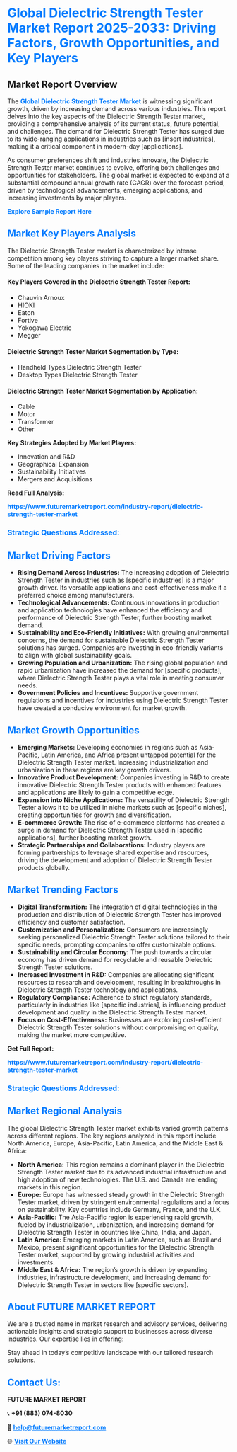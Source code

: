 <h1 style="color: #007BFF;">Global Dielectric Strength Tester Market Report 2025-2033: Driving Factors, Growth Opportunities, and Key Players</h1>

<section id="overview">
<h2>Market Report Overview</h2>
<p>The <a href="https://www.futuremarketreport.com/industry-report/dielectric-strength-tester-market" style="color: #007BFF; text-decoration: none;"><strong>Global Dielectric Strength Tester Market</strong></a> is witnessing significant growth, driven by increasing demand across various industries. This report delves into the key aspects of the Dielectric Strength Tester market, providing a comprehensive analysis of its current status, future potential, and challenges. The demand for Dielectric Strength Tester has surged due to its wide-ranging applications in industries such as [insert industries], making it a critical component in modern-day [applications].</p>
<p>As consumer preferences shift and industries innovate, the Dielectric Strength Tester market continues to evolve, offering both challenges and opportunities for stakeholders. The global market is expected to expand at a substantial compound annual growth rate (CAGR) over the forecast period, driven by technological advancements, emerging applications, and increasing investments by major players.</p>
</section>

<section id="overview">
<p><a href="https://www.futuremarketreport.com/request-sample/reportId=75439" style="color: #007BFF; text-decoration: none;"><strong>Explore Sample Report Here</strong></a></p>
</section>

<section id="key-players">
<h2 style="color: #007BFF;">Market Key Players Analysis</h2>
<p>The Dielectric Strength Tester market is characterized by intense competition among key players striving to capture a larger market share. Some of the leading companies in the market include:</p>
<h4>Key Players Covered in the Dielectric Strength Tester Report:</h4>
<ul><li>Chauvin Arnoux</li><li>HIOKI</li><li>Eaton</li><li>Fortive</li><li>Yokogawa Electric</li><li>Megger</li></ul>
<h4>Dielectric Strength Tester Market Segmentation by Type:</h4>
<ul><li>Handheld Types Dielectric Strength Tester</li><li>Desktop Types Dielectric Strength Tester</li></ul>

<h4>Dielectric Strength Tester Market Segmentation by Application:</h4>
<ul><li>Cable</li><li>Motor</li><li>Transformer</li><li>Other</li></ul>
<p><strong>Key Strategies Adopted by Market Players:</strong></p>
<ul>
<li>Innovation and R&D</li>
<li>Geographical Expansion</li>
<li>Sustainability Initiatives</li>
<li>Mergers and Acquisitions</li>
</ul>
</section>

<section>
<p><strong>Read Full Analysis: </strong></p><a href="https://www.futuremarketreport.com/industry-report/dielectric-strength-tester-market" style="color: #007BFF; text-decoration: none;"><strong>https://www.futuremarketreport.com/industry-report/dielectric-strength-tester-market</strong></a>
<h3 style="color: #007BFF;">Strategic Questions Addressed:</h3>
</section>

<section id="driving-factors">
<h2 style="color: #007BFF;">Market Driving Factors</h2>
<ul>
<li><strong>Rising Demand Across Industries:</strong> The increasing adoption of Dielectric Strength Tester in industries such as [specific industries] is a major growth driver. Its versatile applications and cost-effectiveness make it a preferred choice among manufacturers.</li>
<li><strong>Technological Advancements:</strong> Continuous innovations in production and application technologies have enhanced the efficiency and performance of Dielectric Strength Tester, further boosting market demand.</li>
<li><strong>Sustainability and Eco-Friendly Initiatives:</strong> With growing environmental concerns, the demand for sustainable Dielectric Strength Tester solutions has surged. Companies are investing in eco-friendly variants to align with global sustainability goals.</li>
<li><strong>Growing Population and Urbanization:</strong> The rising global population and rapid urbanization have increased the demand for [specific products], where Dielectric Strength Tester plays a vital role in meeting consumer needs.</li>
<li><strong>Government Policies and Incentives:</strong> Supportive government regulations and incentives for industries using Dielectric Strength Tester have created a conducive environment for market growth.</li>
</ul>
</section>

<section id="growth-opportunities">
<h2 style="color: #007BFF;">Market Growth Opportunities</h2>
<ul>
<li><strong>Emerging Markets:</strong> Developing economies in regions such as Asia-Pacific, Latin America, and Africa present untapped potential for the Dielectric Strength Tester market. Increasing industrialization and urbanization in these regions are key growth drivers.</li>
<li><strong>Innovative Product Development:</strong> Companies investing in R&D to create innovative Dielectric Strength Tester products with enhanced features and applications are likely to gain a competitive edge.</li>
<li><strong>Expansion into Niche Applications:</strong> The versatility of Dielectric Strength Tester allows it to be utilized in niche markets such as [specific niches], creating opportunities for growth and diversification.</li>
<li><strong>E-commerce Growth:</strong> The rise of e-commerce platforms has created a surge in demand for Dielectric Strength Tester used in [specific applications], further boosting market growth.</li>
<li><strong>Strategic Partnerships and Collaborations:</strong> Industry players are forming partnerships to leverage shared expertise and resources, driving the development and adoption of Dielectric Strength Tester products globally.</li>
</ul>
</section>

<section id="trending-factors">
<h2 style="color: #007BFF;">Market Trending Factors</h2>
<ul>
<li><strong>Digital Transformation:</strong> The integration of digital technologies in the production and distribution of Dielectric Strength Tester has improved efficiency and customer satisfaction.</li>
<li><strong>Customization and Personalization:</strong> Consumers are increasingly seeking personalized Dielectric Strength Tester solutions tailored to their specific needs, prompting companies to offer customizable options.</li>
<li><strong>Sustainability and Circular Economy:</strong> The push towards a circular economy has driven demand for recyclable and reusable Dielectric Strength Tester solutions.</li>
<li><strong>Increased Investment in R&D:</strong> Companies are allocating significant resources to research and development, resulting in breakthroughs in Dielectric Strength Tester technology and applications.</li>
<li><strong>Regulatory Compliance:</strong> Adherence to strict regulatory standards, particularly in industries like [specific industries], is influencing product development and quality in the Dielectric Strength Tester market.</li>
<li><strong>Focus on Cost-Effectiveness:</strong> Businesses are exploring cost-efficient Dielectric Strength Tester solutions without compromising on quality, making the market more competitive.</li>
</ul>
</section>

<section>
<p><strong>Get Full Report: </strong></p><a href="https://www.futuremarketreport.com/industry-report/dielectric-strength-tester-market" style="color: #007BFF; text-decoration: none;"><strong>https://www.futuremarketreport.com/industry-report/dielectric-strength-tester-market</strong></a>
<h3 style="color: #007BFF;">Strategic Questions Addressed:</h3>
</section>


<section id="regional-analysis">
<h2 style="color: #007BFF;">Market Regional Analysis</h2>
<p>The global Dielectric Strength Tester market exhibits varied growth patterns across different regions. The key regions analyzed in this report include North America, Europe, Asia-Pacific, Latin America, and the Middle East & Africa:</p>
<ul>
<li><strong>North America:</strong> This region remains a dominant player in the Dielectric Strength Tester market due to its advanced industrial infrastructure and high adoption of new technologies. The U.S. and Canada are leading markets in this region.</li>
<li><strong>Europe:</strong> Europe has witnessed steady growth in the Dielectric Strength Tester market, driven by stringent environmental regulations and a focus on sustainability. Key countries include Germany, France, and the U.K.</li>
<li><strong>Asia-Pacific:</strong> The Asia-Pacific region is experiencing rapid growth, fueled by industrialization, urbanization, and increasing demand for Dielectric Strength Tester in countries like China, India, and Japan.</li>
<li><strong>Latin America:</strong> Emerging markets in Latin America, such as Brazil and Mexico, present significant opportunities for the Dielectric Strength Tester market, supported by growing industrial activities and investments.</li>
<li><strong>Middle East & Africa:</strong> The region’s growth is driven by expanding industries, infrastructure development, and increasing demand for Dielectric Strength Tester in sectors like [specific sectors].</li>
</ul>
</section>

<footer>
<h2 style="color: #007BFF;">About FUTURE MARKET REPORT</h2>
<p>We are a trusted name in market research and advisory services, delivering actionable insights and strategic support to businesses across diverse industries. Our expertise lies in offering:</p>

<p>Stay ahead in today’s competitive landscape with our tailored research solutions.</p>

<h2 style="color: #007BFF;">Contact Us:</h2>
<p><strong>FUTURE MARKET REPORT</strong></p>
<p>📞 <strong>+91 (883) 074-8030</strong></p>
<p>📧 <strong><a href="mailto:help@futuremarketreport.com" style="color: #007BFF;">help@futuremarketreport.com</a></strong></p>
<p>🌐 <strong><a href="https://www.futuremarketreport.com/" style="color: #007BFF;">Visit Our Website</a></strong></p>
</footer>